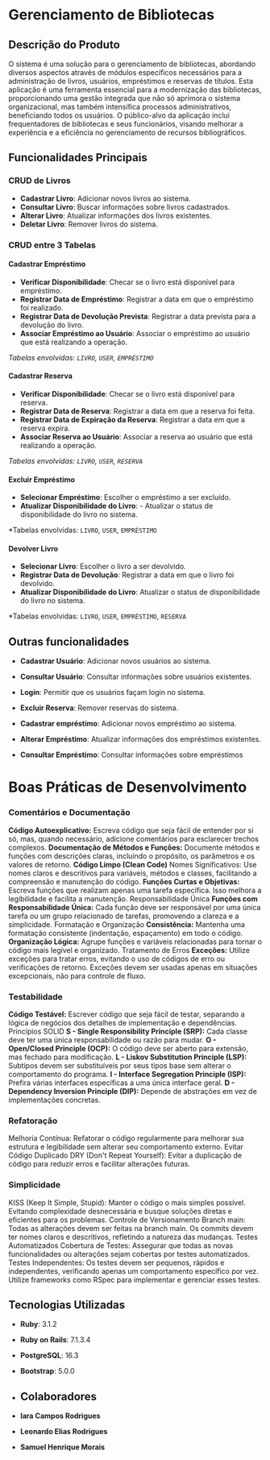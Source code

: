 ﻿
# Gerenciamento de Bibliotecas

## Descrição do Produto
O sistema é uma solução para o gerenciamento de bibliotecas, abordando diversos aspectos através de módulos específicos necessários para a administração de livros, usuários, empréstimos e reservas de títulos. Esta aplicação é uma ferramenta essencial para a modernização das bibliotecas, proporcionando uma gestão integrada que não só aprimora o sistema organizacional, mas também intensifica processos administrativos, beneficiando todos os usuários. O público-alvo da aplicação inclui frequentadores de bibliotecas e seus funcionários, visando melhorar a experiência e a eficiência no gerenciamento de recursos bibliográficos.

## Funcionalidades Principais

### CRUD de Livros
- **Cadastrar Livro**: Adicionar novos livros ao sistema.
- **Consultar Livro**: Buscar informações sobre livros cadastrados.
- **Alterar Livro**: Atualizar informações dos livros existentes.
- **Deletar Livro**: Remover livros do sistema.

### CRUD entre 3 Tabelas

#### Cadastrar Empréstimo
- **Verificar Disponibilidade**: Checar se o livro está disponível para empréstimo.
- **Registrar Data de Empréstimo**: Registrar a data em que o empréstimo foi realizado.
- **Registrar Data de Devolução Prevista**: Registrar a data prevista para a devolução do livro.
- **Associar Empréstimo ao Usuário**: Associar o empréstimo ao usuário que está realizando a operação.

*Tabelas envolvidas: `LIVRO`, `USER`, `EMPRÉSTIMO`*

#### Cadastrar Reserva
- **Verificar Disponibilidade**: Checar se o livro está disponível para reserva.
- **Registrar Data de Reserva**: Registrar a data em que a reserva foi feita.
- **Registrar Data de Expiração da Reserva**: Registrar a data em que a reserva expira.
- **Associar Reserva ao Usuário**: Associar a reserva ao usuário que está realizando a operação.

*Tabelas envolvidas: `LIVRO`, `USER`, `RESERVA`*

#### Excluir Empréstimo
- **Selecionar Empréstimo**: Escolher o empréstimo a ser excluído.
- **Atualizar Disponibilidade do Livro**: - Atualizar o status de disponibilidade do livro no sistema.

*Tabelas envolvidas: `LIVRO`, `USER`, `EMPRÉSTIMO`

#### Devolver Livro
- **Selecionar Livro**: Escolher o livro a ser devolvido.
- **Registrar Data de Devolução**: Registrar a data em que o livro foi devolvido.
- **Atualizar Disponibilidade do Livro**: Atualizar o status de disponibilidade do livro no sistema.

*Tabelas envolvidas: `LIVRO`, `USER`, `EMPRÉSTIMO`, `RESERVA`

## Outras funcionalidades
- **Cadastrar Usuário**: Adicionar novos usuários ao sistema.
- **Consultar Usuário**: Consultar informações sobre usuários existentes.
- **Login**: Permitir que os usuários façam login no sistema.
- **Excluir Reserva**: Remover reservas do sistema.
- **Cadastrar empréstimo**: Adicionar novos empréstimo ao sistema.

- **Alterar Empréstimo**: Atualizar informações dos empréstimos existentes.
- **Consultar Empréstimo**: Consultar informações sobre empréstimos

# Boas Práticas de Desenvolvimento
### Comentários e Documentação
**Código Autoexplicativo:**  Escreva código que seja fácil de entender por si só, mas, quando necessário, adicione comentários para esclarecer trechos complexos.
**Documentação de Métodos e Funções:** Documente métodos e funções com descrições claras, incluindo o propósito, os parâmetros e os valores de retorno.
**Código Limpo (Clean Code)**
Nomes Significativos: Use nomes claros e descritivos para variáveis, métodos e classes, facilitando a compreensão e manutenção do código.
**Funções Curtas e Objetivas:** Escreva funções que realizam apenas uma tarefa específica. Isso melhora a legibilidade e facilita a manutenção.
Responsabilidade Única
**Funções com Responsabilidade Única:** Cada função deve ser responsável por uma única tarefa ou um grupo relacionado de tarefas, promovendo a clareza e a simplicidade.
Formatação e Organização
**Consistência:** Mantenha uma formatação consistente (indentação, espaçamento) em todo o código.
**Organização Lógica:** Agrupe funções e variáveis relacionadas para tornar o código mais legível e organizado.
Tratamento de Erros
**Exceções:** Utilize exceções para tratar erros, evitando o uso de códigos de erro ou verificações de retorno. Exceções devem ser usadas apenas em situações excepcionais, não para controle de fluxo.


### Testabilidade
**Código Testável:** Escrever código que seja fácil de testar, separando a lógica de negócios dos detalhes de implementação e dependências.
Princípios SOLID
**S - Single Responsibility Principle (SRP):** Cada classe deve ter uma única responsabilidade ou razão para mudar.
**O - Open/Closed Principle (OCP):** O código deve ser aberto para extensão, mas fechado para modificação.
**L - Liskov Substitution Principle (LSP):** Subtipos devem ser substituíveis por seus tipos base sem alterar o comportamento do programa.
**I - Interface Segregation Principle (ISP):** Prefira várias interfaces específicas a uma única interface geral.
**D - Dependency Inversion Principle (DIP):** Depende de abstrações em vez de implementações concretas.
### Refatoração
Melhoria Contínua: Refatorar o código regularmente para melhorar sua estrutura e legibilidade sem alterar seu comportamento externo.
Evitar Código Duplicado
DRY (Don't Repeat Yourself): Evitar a duplicação de código para reduzir erros e facilitar alterações futuras.
### Simplicidade
KISS (Keep It Simple, Stupid): Manter o código o mais simples possível. Evitando complexidade desnecessária e busque soluções diretas e eficientes para os problemas.
Controle de Versionamento
Branch main: Todas as alterações devem ser feitas na branch main. Os commits devem ter nomes claros e descritivos, refletindo a natureza das mudanças.
Testes Automatizados
Cobertura de Testes: Assegurar que todas as novas funcionalidades ou alterações sejam cobertas por testes automatizados.
Testes Independentes: Os testes devem ser pequenos, rápidos e independentes, verificando apenas um comportamento específico por vez. Utilize frameworks como RSpec para implementar e gerenciar esses testes.


## Tecnologias Utilizadas

- **Ruby**: 3.1.2
- **Ruby on Rails**: 7.1.3.4
- **PostgreSQL**: 16.3
- **Bootstrap**: 5.0.0 

  
- ## Colaboradores

- **Iara Campos Rodrigues**
- **Leonardo Elias Rodrigues**
- **Samuel Henrique Morais**



